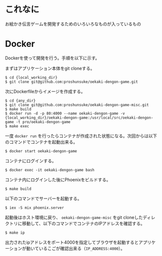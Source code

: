 # これなに

お絵かき伝言ゲームを開発するためのいろいろなものが入っているもの

# Docker

Dockerを使って開発を行う。手順を以下に示す。

まずはアプリケーション本体をgit cloneする。

```
$ cd {local_working_dir}
$ git clone git@github.com:proshunsuke/oekaki-dengon-game.git
```

次にDockerfileからイメージを作成する。

```shell
$ cd {any_dir}
$ git clone git@github.com:proshunsuke/oekaki-dengon-game-misc.git
$ make build
$ docker run -d -p 80:4000 --name oekaki-dengon-game -v {local_working_dir}/oekaki-dengon-game:/usr/local/src/oekaki-dengon-game -t pro/oekaki-dengon-game
$ make exec
```

一度 `docker run` を行ったらコンテナが作成された状態になる。次回からは以下のコマンドでコンテナを起動出来る。

```shell
$ docker start oekaki-dengon-game
```

コンテナにログインする。

```shell
$ docker exec -it oekaki-dengon-game bash
```

コンテナ内にログインした後にPhoenixをビルドする。

```shell
$ make build
```

以下のコマンドでサーバーを起動する。

```shell
$ iex -S mix phoenix.server
```

起動後はホスト環境に戻り、 `oekaki-dengon-game-misc` をgit cloneしたディレクトリに移動して、以下のコマンドでコンテナのIPアドレスを確認する。

```shell
$ make ip
```

出力されたipアドレスをポート4000を指定してブラウザを起動するとアプリケーションが動いているこごが確認出来る（`IP_ADDRESS:4000`）。
